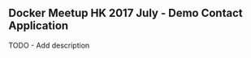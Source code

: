 Docker Meetup HK 2017 July - Demo Contact Application
-----------------------------------------------------

TODO - Add description